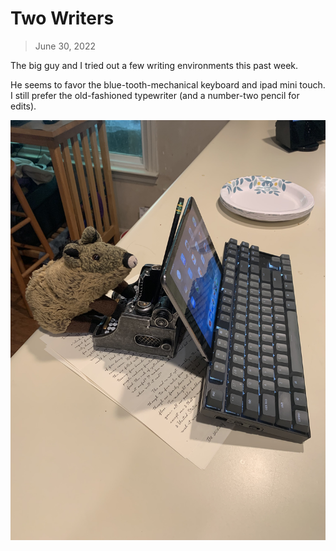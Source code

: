 # Two Writers

> June 30, 2022

The big guy and I tried out a few writing environments this past week. 

He seems to favor the blue-tooth-mechanical keyboard and ipad mini touch. I still prefer the old-fashioned typewriter (and a number-two pencil for edits).

![](writers.jpg)
